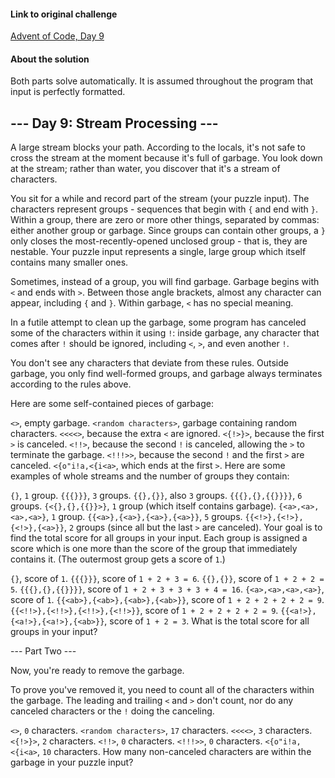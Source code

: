 #### Link to original challenge
[Advent of Code, Day 9](http://adventofcode.com/2017/day/9)

#### About the solution
Both parts solve automatically. It is assumed throughout the program that input is perfectly formatted.

## --- Day 9: Stream Processing ---

A large stream blocks your path. According to the locals, it's not safe to cross the stream at the moment because it's full of garbage. You look down at the stream; rather than water, you discover that it's a stream of characters.

You sit for a while and record part of the stream (your puzzle input). The characters represent groups - sequences that begin with `{` and end with `}`. Within a group, there are zero or more other things, separated by commas: either another group or garbage. Since groups can contain other groups, a `}` only closes the most-recently-opened unclosed group - that is, they are nestable. Your puzzle input represents a single, large group which itself contains many smaller ones.

Sometimes, instead of a group, you will find garbage. Garbage begins with `<` and ends with `>`. Between those angle brackets, almost any character can appear, including `{` and `}`. Within garbage, `<` has no special meaning.

In a futile attempt to clean up the garbage, some program has canceled some of the characters within it using `!`: inside garbage, any character that comes after `!` should be ignored, including `<`, `>`, and even another `!`.

You don't see any characters that deviate from these rules. Outside garbage, you only find well-formed groups, and garbage always terminates according to the rules above.

Here are some self-contained pieces of garbage:

`<>`, empty garbage.
`<random characters>`, garbage containing random characters.
`<<<<>`, because the extra `<` are ignored.
`<{!>}>`, because the first `>` is canceled.
`<!!>`, because the second `!` is canceled, allowing the `>` to terminate the garbage.
`<!!!>>`, because the second `!` and the first `>` are canceled.
`<{o"i!a,<{i<a>`, which ends at the first `>`.
Here are some examples of whole streams and the number of groups they contain:

`{}`, `1` group.
`{{{}}}`, `3` groups.
`{{},{}}`, also `3` groups.
`{{{},{},{{}}}}`, `6` groups.
`{<{},{},{{}}>}`, `1` group (which itself contains garbage).
`{<a>,<a>,<a>,<a>}`, `1` group.
`{{<a>},{<a>},{<a>},{<a>}}`, `5` groups.
`{{<!>},{<!>},{<!>},{<a>}}`, `2` groups (since all but the last `>` are canceled).
Your goal is to find the total score for all groups in your input. Each group is assigned a score which is one more than the score of the group that immediately contains it. (The outermost group gets a score of `1`.)

`{}`, score of `1`.
`{{{}}}`, score of `1 + 2 + 3 = 6`.
`{{},{}}`, score of `1 + 2 + 2 = 5`.
`{{{},{},{{}}}}`, score of `1 + 2 + 3 + 3 + 3 + 4 = 16`.
`{<a>,<a>,<a>,<a>}`, score of `1`.
`{{<ab>},{<ab>},{<ab>},{<ab>}}`, score of `1 + 2 + 2 + 2 + 2 = 9`.
`{{<!!>},{<!!>},{<!!>},{<!!>}}`, score of `1 + 2 + 2 + 2 + 2 = 9`.
`{{<a!>},{<a!>},{<a!>},{<ab>}}`, score of `1 + 2 = 3`.
What is the total score for all groups in your input?

--- Part Two ---

Now, you're ready to remove the garbage.

To prove you've removed it, you need to count all of the characters within the garbage. The leading and trailing `<` and `>` don't count, nor do any canceled characters or the `!` doing the canceling.

`<>`, `0` characters.
`<random characters>`, `17` characters.
`<<<<>`, `3` characters.
`<{!>}>`, `2` characters.
`<!!>`, `0` characters.
`<!!!>>`, `0` characters.
`<{o"i!a,<{i<a>`, `10` characters.
How many non-canceled characters are within the garbage in your puzzle input?
